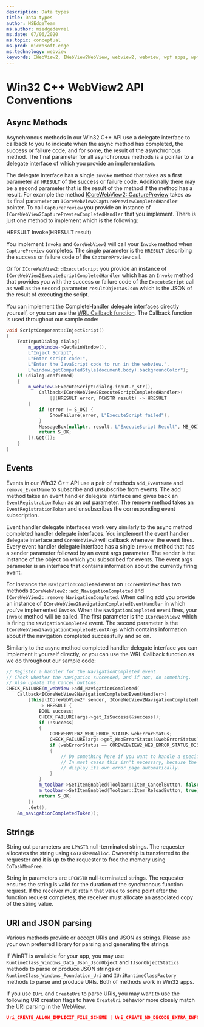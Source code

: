 ```yaml
---
description: Data types
title: Data types
author: MSEdgeTeam
ms.author: msedgedevrel
ms.date: 07/06/2020
ms.topic: conceptual
ms.prod: microsoft-edge
ms.technology: webview
keywords: IWebView2, IWebView2WebView, webview2, webview, wpf apps, wpf, edge, ICoreWebView2, ICoreWebView2Host, browser control, edge html
---
```


# Win32 C++ WebView2 API Conventions  

## Async Methods

Asynchronous methods in our Win32 C++ API use a delegate interface to callback to you to indicate when the async method has completed, the success or failure code, and for some, the result of the asynchronous method. The final parameter for all asynchronous methods is a pointer to a delegate interface of which you provide an implementation.

The delegate interface has a single `Invoke` method that takes as a first parameter an `HRESULT` of the success or failure code. Additionally there may be a second parameter that is the result of the method if the method has a result. For example the method [ICoreWebView2::CapturePreview](../reference/win32/0-9-538/icorewebview2#capturepreview) takes as its final parameter an `ICoreWebView2CapturePreviewCompletedHandler` pointer. To call `CapturePreview` you provide an instance of `ICoreWebView2CapturePreviewCompletedHandler` that you implement. There is just one method to implement which is the following:

HRESULT Invoke(HRESULT result)

You implement `Invoke` and `CoreWebView2` will call your `Invoke` method when `CapturePreview` completes. The single parameter is the `HRESULT` describing the success or failure code of the `CapturePreview` call.

Or for `ICoreWebView2::ExecuteScript` you provide an instance of `ICoreWebView2ExecuteScriptCompletedHandler` which has an `Invoke` method that provides you with the success or failure code of the `ExecuteScript` call as well as the second parameter `resultObjectAsJson` which is the JSON of the result of executing the script. 

You can implement the CompleteHandler delegate interfaces directly yourself, or you can use the [WRL Callback function](https://docs.microsoft.com/cpp/cppcx/wrl/callback-function-wrl?view=vs-2019). The Callback function is used throughout our sample code:

```c++
void ScriptComponent::InjectScript()
{
    TextInputDialog dialog(
        m_appWindow->GetMainWindow(),
        L"Inject Script",
        L"Enter script code:",
        L"Enter the JavaScript code to run in the webview.",
        L"window.getComputedStyle(document.body).backgroundColor");
    if (dialog.confirmed)
    {
        m_webView->ExecuteScript(dialog.input.c_str(),
            Callback<ICoreWebView2ExecuteScriptCompletedHandler>(
                [](HRESULT error, PCWSTR result) -> HRESULT
        {
            if (error != S_OK) {
                ShowFailure(error, L"ExecuteScript failed");
            }
            MessageBox(nullptr, result, L"ExecuteScript Result", MB_OK);
            return S_OK;
        }).Get());
    }
}
```


## Events

Events in our Win32 C++ API use a pair of methods `add_EventName` and `remove_EventName` to subscribe and unsubscribe from events. The add method takes an event handler delegate interface and gives back an `EventRegistrationToken` as an out parameter. The remove method takes an `EventRegistrationToken` and unsubscribes the corresponding event subscription.

Event handler delegate interfaces work very similarly to the async method completed handler delegate interfaces. You implement the event handler delegate interface and `CoreWebView2` will callback whenever the event fires. Every event handler delegate interface has a single `Invoke` method that has a sender parameter followed by an event args parameter. The sender is the instance of the object on which you subscribed for events. The event args parameter is an interface that contains information about the currently firing event.

For instance the `NavigationCompleted` event on `ICoreWebView2` has two methods `ICoreWebView2::add_NavigationCompleted` and `ICoreWebView2::remove_NavigationCompleted`. When calling add you provide an instance of `ICoreWebView2NavigationCompletedEventHandler` in which you’ve implemented `Invoke`. When the `NavigationCompleted` event fires, your `Invoke` method will be called. The first parameter is the `ICoreWebView2` which is firing the `NavigationCompleted` event. The second parameter is the `ICoreWebView2NavigationCompletedEventArgs` which contains information about if the navigation completed successfully and so on.

Similarly to the async method completed handler delegate interface you can implement it yourself directly, or you can use the WRL Callback function as we do throughout our sample code:

```c++
// Register a handler for the NavigationCompleted event.
// Check whether the navigation succeeded, and if not, do something.
// Also update the Cancel buttons.
CHECK_FAILURE(m_webView->add_NavigationCompleted(
    Callback<ICoreWebView2NavigationCompletedEventHandler>(
        [this](ICoreWebView2* sender, ICoreWebView2NavigationCompletedEventArgs* args)
            -> HRESULT {
            BOOL success;
            CHECK_FAILURE(args->get_IsSuccess(&success));
            if (!success)
            {
                COREWEBVIEW2_WEB_ERROR_STATUS webErrorStatus;
                CHECK_FAILURE(args->get_WebErrorStatus(&webErrorStatus));
                if (webErrorStatus == COREWEBVIEW2_WEB_ERROR_STATUS_DISCONNECTED)
                {
                    // Do something here if you want to handle a specific error case.
                    // In most cases this isn't necessary, because the WebView will
                    // display its own error page automatically.
                }
            }
            m_toolbar->SetItemEnabled(Toolbar::Item_CancelButton, false);
            m_toolbar->SetItemEnabled(Toolbar::Item_ReloadButton, true);
            return S_OK;
        })
        .Get(),
    &m_navigationCompletedToken));
```


## Strings  

String out parameters are `LPWSTR` null-terminated strings.  The requester allocates the string using `CoTaskMemAlloc`.  Ownership is transferred to the requester and it is up to the requester to free the memory using `CoTaskMemFree`.  

String in parameters are `LPCWSTR` null-terminated strings.  The requester ensures the string is valid for the duration of the synchronous function request.  If the receiver must retain that value to some point after the function request completes, the receiver must allocate an associated copy of the string value.  

## URI and JSON parsing  

Various methods provide or accept URIs and JSON as strings.  Please use your own preferred library for parsing and generating the strings.  

If WinRT is available for your app, you may use `RuntimeClass_Windows_Data_Json_JsonObject` and `IJsonObjectStatics` methods to parse or produce JSON strings or `RuntimeClass_Windows_Foundation_Uri` and `IUriRuntimeClassFactory` methods to parse and produce URIs.  Both of methods work in Win32 apps.  

If you use `IUri` and `CreateUri` to parse URIs, you may want to use the following URI creation flags to have `CreateUri` behavior more closely match the URI parsing in the WebView.  

```json
Uri_CREATE_ALLOW_IMPLICIT_FILE_SCHEME | Uri_CREATE_NO_DECODE_EXTRA_INFO
```  

<!-- links -->  
